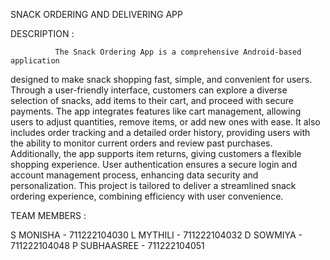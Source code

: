 SNACK ORDERING AND DELIVERING APP

DESCRIPTION :

              The Snack Ordering App is a comprehensive Android-based application
designed to make snack shopping fast, simple, and convenient for users. Through a
user-friendly interface, customers can explore a diverse selection of snacks, add
items to their cart, and proceed with secure payments. The app integrates features
like cart management, allowing users to adjust quantities, remove items, or add
new ones with ease. It also includes order tracking and a detailed order history,
providing users with the ability to monitor current orders and review past
purchases. Additionally, the app supports item returns, giving customers a flexible
shopping experience. User authentication ensures a secure login and account
management process, enhancing data security and personalization. This project is
tailored to deliver a streamlined snack ordering experience, combining efficiency
with user convenience.

TEAM MEMBERS :

S MONISHA    - 711222104030
L MYTHILI    - 711222104032
D SOWMIYA    - 711222104048
P SUBHAASREE - 711222104051
